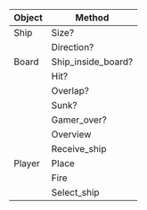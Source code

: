 |Object|Method|
------|------
Ship | Size?
     | Direction?
Board | Ship_inside_board?
      | Hit?
      | Overlap?
      | Sunk?
      | Gamer_over?
      | Overview
      | Receive_ship
Player| Place
      | Fire
      | Select_ship
